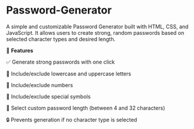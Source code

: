 # Password-Generator

A simple and customizable Password Generator built with HTML, CSS, and JavaScript. It allows users to create strong, random passwords based on selected character types and desired length.

🧰 **Features**

✅ Generate strong passwords with one click

🔡 Include/exclude lowercase and uppercase letters

🔢 Include/exclude numbers

🔣 Include/exclude special symbols

📏 Select custom password length (between 4 and 32 characters)

🔒 Prevents generation if no character type is selected
